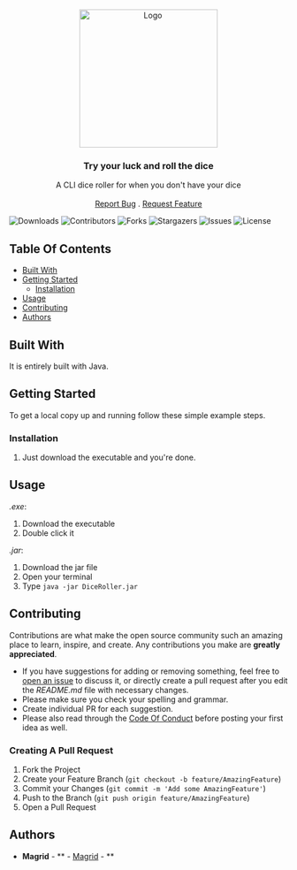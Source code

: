 <br/>
<p align="center">
  <img src="src/icon.ico" alt="Logo" width="250" height="250">
  <h3 align="center">Try your luck and roll the dice</h3>


  <p align="center">
    A CLI dice roller for when you don't have your dice
    <br/>
    <br/>
    <a href="https://github.com/Magrid0/DiceRoller/issues">Report Bug</a>
    .
    <a href="https://github.com/Magrid0/DiceRoller/issues">Request Feature</a>
  
</p>


![Downloads](https://img.shields.io/github/downloads/Magrid0/DiceRoller/total) ![Contributors](https://img.shields.io/github/contributors/Magrid0/DiceRoller?color=dark-green) ![Forks](https://img.shields.io/github/forks/Magrid0/DiceRoller?style=social) ![Stargazers](https://img.shields.io/github/stars/Magrid0/DiceRoller?style=social) ![Issues](https://img.shields.io/github/issues/Magrid0/DiceRoller) ![License](https://img.shields.io/github/license/Magrid0/DiceRoller) 

## Table Of Contents

* [Built With](#built-with)
* [Getting Started](#getting-started)
  * [Installation](#installation)
* [Usage](#usage)
* [Contributing](#contributing)
* [Authors](#authors)

## Built With

It is entirely built with Java.

## Getting Started

To get a local copy up and running follow these simple example steps.

### Installation

1) Just download the executable and you're done.

## Usage

*.exe*:
1) Download the executable
2) Double click it

*.jar*:
1) Download the jar file
2) Open your terminal
3) Type ```java -jar DiceRoller.jar```

## Contributing

Contributions are what make the open source community such an amazing place to learn, inspire, and create. Any contributions you make are **greatly appreciated**.
* If you have suggestions for adding or removing something, feel free to [open an issue](https://github.com/Magrid0/DiceRoller/issues/new) to discuss it, or directly create a pull request after you edit the *README.md* file with necessary changes.
* Please make sure you check your spelling and grammar.
* Create individual PR for each suggestion.
* Please also read through the [Code Of Conduct](https://github.com/Magrid0/DiceRoller/blob/main/CODE_OF_CONDUCT.md) before posting your first idea as well.

### Creating A Pull Request

1. Fork the Project
2. Create your Feature Branch (`git checkout -b feature/AmazingFeature`)
3. Commit your Changes (`git commit -m 'Add some AmazingFeature'`)
4. Push to the Branch (`git push origin feature/AmazingFeature`)
5. Open a Pull Request

## Authors

* **Magrid** - ** - [Magrid](https://github.com/Magrid0) - **
